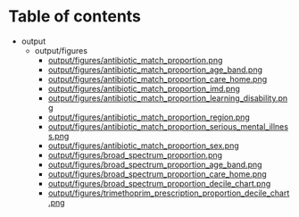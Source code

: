 # Table of contents

* output
  * output/figures
    * [output/figures/antibiotic_match_proportion.png](output/figures/antibiotic_match_proportion.png)
    * [output/figures/antibiotic_match_proportion_age_band.png](output/figures/antibiotic_match_proportion_age_band.png)
    * [output/figures/antibiotic_match_proportion_care_home.png](output/figures/antibiotic_match_proportion_care_home.png)
    * [output/figures/antibiotic_match_proportion_imd.png](output/figures/antibiotic_match_proportion_imd.png)
    * [output/figures/antibiotic_match_proportion_learning_disability.png](output/figures/antibiotic_match_proportion_learning_disability.png)
    * [output/figures/antibiotic_match_proportion_region.png](output/figures/antibiotic_match_proportion_region.png)
    * [output/figures/antibiotic_match_proportion_serious_mental_illness.png](output/figures/antibiotic_match_proportion_serious_mental_illness.png)
    * [output/figures/antibiotic_match_proportion_sex.png](output/figures/antibiotic_match_proportion_sex.png)
    * [output/figures/broad_spectrum_proportion.png](output/figures/broad_spectrum_proportion.png)
    * [output/figures/broad_spectrum_proportion_age_band.png](output/figures/broad_spectrum_proportion_age_band.png)
    * [output/figures/broad_spectrum_proportion_care_home.png](output/figures/broad_spectrum_proportion_care_home.png)
    * [output/figures/broad_spectrum_proportion_decile_chart.png](output/figures/broad_spectrum_proportion_decile_chart.png)
    * [output/figures/trimethoprim_prescription_proportion_decile_chart.png](output/figures/trimethoprim_prescription_proportion_decile_chart.png)